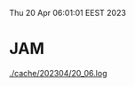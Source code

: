 Thu 20 Apr 06:01:01 EEST 2023
# JAM
<a href='./cache/202304/20_06.log'>./cache/202304/20_06.log</a>
